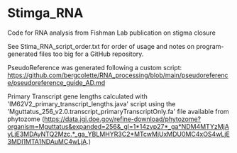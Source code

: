 # Stimga_RNA
Code for RNA analysis from Fishman Lab publication on stigma closure 

See Stima_RNA_script_order.txt for order of usage and notes on program-generated files too big for a GitHub repository.

PseudoReference was generated following a custom script: https://github.com/bergcolette/RNA_processing/blob/main/pseudoreference/pseudoreference_guide_AD.md

Primary Transcript gene lengths calculated with 'IM62V2_primary_transcript_lengths.java' script using the 'Mguttatus_256_v2.0.transcript_primaryTranscriptOnly.fa' file available from phytozome (https://data.jgi.doe.gov/refine-download/phytozome?organism=Mguttatus&expanded=256&_gl=1*14zvp27*_ga*NDM4MTYzMjAyLjE3MDAyNTQ2Mzc.*_ga_YBLMHYR3C2*MTcwMjUxMDU0MC4xOS4wLjE3MDI1MTA1NDAuMC4wLjA.)
